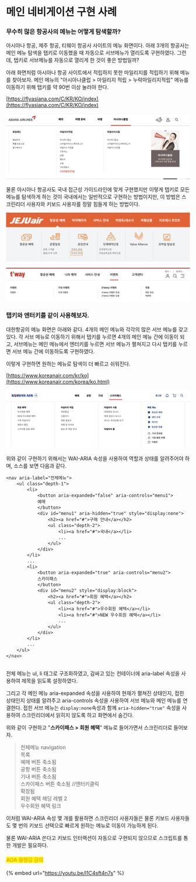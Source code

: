 # 메인 네비게이션 구현 사례

### 무수히 많은 항공사의 메뉴는 어떻게 탐색할까?

아시아나 항공, 제주 항공, 티웨이 항공사 사이트의 메뉴 화면이다. 아래 3개의 항공사는 메인 메뉴 탐색을 탭키로 이동했을 때 자동으로 서브메뉴가 열리도록 구현하였다. 그런데, 탭키로 서브메뉴를 자동으로 열리게 한 것이 좋은 방법일까?&#x20;

아래 화면처럼 아시아나 항공 사이트에서 적립하지 못한 마일리지를 적립하기 위해 메뉴를 찾아보자. 메인 메뉴의 "아시아나클럽 > 마일리지 적립 > 누락마일리지적립" 메뉴를 이동하기 위해 탭키를 약  90번 이상 눌러야 한다.

[https://flyasiana.com/C/KR/KO/index](https://flyasiana.com/C/KR/KO/index)

![주요 메뉴로 스킵하여 90번 이상 탭키를 누르면 누락마일리지적립으로 이동한다](../../.gitbook/assets/2019-08-16-3.23.04.png)

물론 아시아나 항공사도 국내 접근성 가이드라인에 맞게 구현했지만 이렇게 탭키로 모든 메뉴를 탐색하게 하는 것이 국내에서는 일반적으로 구현하는 방법이지만, 이 방법은 스크린리더 사용자와 키보드 사용자를 정말 힘들게 하는 방법이다.&#x20;

![탭키로 모든 메뉴를 탐색해야 하는 제주 항공](../../.gitbook/assets/2019-08-16-2.51.54.png)

![탭키로 모든 메뉴를 탐색해야 하는 티웨이 항공](../../.gitbook/assets/2019-08-16-2.52.57.png)

### 탭키와 엔터키를 같이 사용해보자.

대한항공의 메뉴 화면은 아래와 같다. 4개의 메인 메뉴와 각각의 많은 서브 메뉴를 갖고 있다. 각 서브 메뉴로 이동하기 위해서 탭키를 누르면 4개의 메인 메뉴 간에 이동이 되고, 서브메뉴는 메인 메뉴에서 엔터키를 누르면 서브 메뉴가 펼쳐지고 다시 탭키를 누르면 서브 메뉴 간에 이동하도록 구현하였다.

이렇게 구현하면 원하는 메뉴로 탐색이 더 빠르고 쉬워진다.

[https://www.koreanair.com/kr/ko](https://www.koreanair.com/korea/ko.html)

![](../../.gitbook/assets/2021-05-03-6.28.58.png)

&#x20;위와 같이 구현하기 위해서는 WAI-ARIA 속성을 사용하여 역할과 상태를 알려주어야 하며, 소스를 보면 다음과 같다.

```markup
<nav aria-label="전체메뉴">
    <ul class="depth-1">
        <li>
            <button aria-expanded="false" aria-controls="menu1">
            예매
            </button>
            <div id="menu1" aria-hidden="true" style="display:none">
                <h2><a href="#">구매 안내</a></h2>
                <ul class="depth-2">
                    <li><a href="#">국내</a></li>
                    ...
                </ul>
            </div>
        </li>
        ...
        <li>
            <button aria-expanded="true" aria-controls="menu2">
            스카이패스
            </button>
            <div id="menu2" style="display:block">
                <h2><a href="#">회원 혜택</a></h2>
                <ul class="depth-2">
                    <li><a href="#">우수회원 혜택</a></li>
                    <li><a href="#">NEW 우수회원 혜택</a></li>
                    ...
                </ul>
            </div>
        </li>
        ...
    </ul>
</nav>


```

전체 메뉴는 ul, li 태그로 구조화하였고,  감싸고 있는 컨테이너에 aria-label 속성을 사용하여 제목을 읽도록 설정하였다.&#x20;

그리고 각 메인 메뉴 aria-expanded 속성을 사용하여 현재가 펼쳐진 상태인지, 접힌 상태인지 상태를 알려주고 aria-controls 속성을 사용하여 서브 메뉴와 메인 메뉴를 연결한다. 접힌 서브 메뉴는 `display:none`속성과 함께 `aria-hidden="true"` 속성을 사용하여 스크린리더에서 읽히지 않도록 하고 화면에서 숨긴다.&#x20;

위와 같이 구현하고 "**스카이패스 > 회원 혜택**" 메뉴로 들어가면서 스크린리더로 들어보자.

> 전체메뉴 navigation\
> 목록 \
> 예매 버튼 축소됨\
> 공항 버튼 축소됨\
> 기내 버튼 축소됨\
> 스카이패스 버튼 축소됨 //엔터키클릭\
> 확장됨 \
> 회원 혜택 헤딩 레벨 2\
> 우수회원 혜택 링크

이처럼 WAI-ARIA 속성 몇 개를 활용하면 스크린리더 사용자들은 물론 키보드 사용자들도 몇 번의 키보드 선택으로 빠르게 원하는 메뉴로 이동이 가능하게 된다.&#x20;

물론 WAI-ARIA 쓴다고 키보드 인터랙션이 자동으로 구현되지 않으므로 스크립트를 통한 개발은 필요하다.

#### <mark style="color:orange;">AOA 동영강 강의</mark>

{% embed url="https://youtu.be/l1C4sft4n7s" %}
